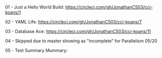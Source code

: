 01 - Just a Hello World Build: https://circleci.com/gh/JonathanC503/cci-koans/1

02 - YAML Life: https://circleci.com/gh/JonathanC503/cci-koans/7 

03 - Database Ace: https://circleci.com/gh/JonathanC503/cci-koans/11

04 - Skipped due to master showing as "incomplete" for Parallelism 05/20

05 - Test Summary Mummary: 
